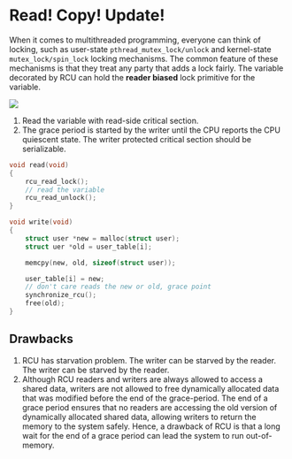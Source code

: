 # Read! Copy! Update!
When it comes to multithreaded programming, everyone can think of locking, such as user-state `pthread_mutex_lock/unlock` and kernel-state `mutex_lock/spin_lock` locking mechanisms. The common feature of these mechanisms is that they treat any party that adds a lock fairly. The variable decorated by RCU can hold the **reader biased** lock primitive for the variable.

![](https://www.kernel.org/doc/Documentation/RCU/Design/Expedited-Grace-Periods/ExpRCUFlow.svg)

1. Read the variable with read-side critical section.
2. The grace period is started by the writer until the CPU reports the CPU quiescent state. The writer protected critical section should be serializable.

```c
void read(void)
{
    rcu_read_lock();
    // read the variable
    rcu_read_unlock();
}

void write(void)
{
    struct user *new = malloc(struct user);
    struct uer *old = user_table[i];

    memcpy(new, old, sizeof(struct user));

    user_table[i] = new;
    // don't care reads the new or old, grace point
    synchronize_rcu();
    free(old);
}
```

## Drawbacks
1. RCU has starvation problem. The writer can be starved by the reader. The writer can be starved by the reader.
2. Although RCU readers and writers are always allowed to access a shared data, writers are not allowed to free dynamically allocated data that was modified before the end of the grace-period. The end of a grace period ensures that no readers are accessing the old version of dynamically allocated shared data, allowing writers to return the memory to the system safely. Hence, a drawback of RCU is that a long wait for the end of a grace period can lead the system to run out-of-memory.